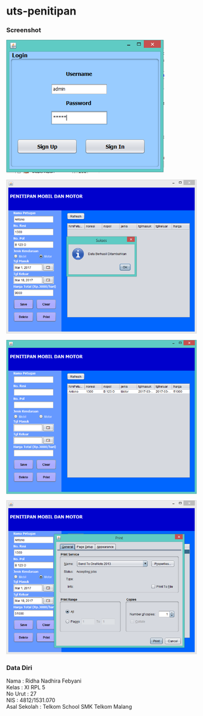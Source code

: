 # uts-penitipan
### Screenshot <br>

![alt text](https://github.com/ridhanadhirafebyani/uts-penitipan/blob/master/1.PNG)<br>

![alt text](https://github.com/ridhanadhirafebyani/uts-penitipan/blob/master/2.PNG)<br>

![alt text](https://github.com/ridhanadhirafebyani/uts-penitipan/blob/master/3.PNG)<br>

![alt text](https://github.com/ridhanadhirafebyani/uts-penitipan/blob/master/4.PNG)<br> 
### Data Diri<br>
Nama : Ridha Nadhira Febyani <br>
Kelas : XI RPL 5<br>
No Urut : 27<br>
NIS : 4812/1531.070<br>
Asal Sekolah : Telkom School SMK Telkom Malang
